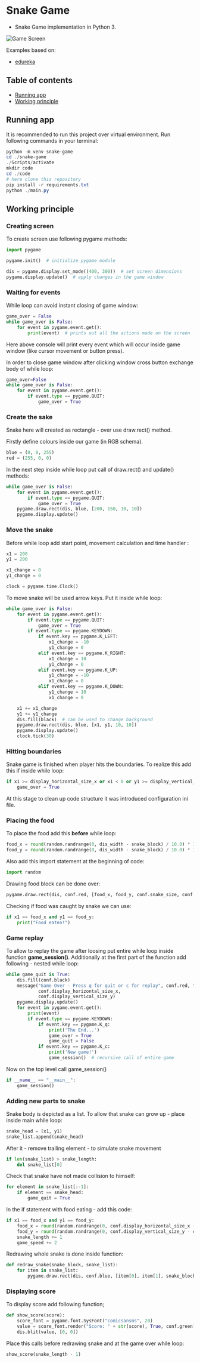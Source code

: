 #  Snake Game

- Snake Game implementation in Python 3.

![Game Screen](docs/snake_screen.png?raw=true)

Examples based on:
- [edureka](https://www.edureka.co/blog/snake-game-with-pygame/)

## Table of contents
* [Running app](#running-app)
* [Working principle](#working-principle)

## Running app

It is recommended to run this project over virtual environment. Run following commands in your terminal:
```powershell
python -m venv snake-game
cd ./snake-game
./Scripts/activate
mkdir code
cd ./code
# here clone this repository
pip install -r requirements.txt
python ./main.py
```

## Working principle

### Creating screen

To create screen use following pygame methods:
```python
import pygame

pygame.init()  # initialize pygame module

dis = pygame.display.set_mode((400, 300))  # set screen dimensions
pygame.display.update()  # apply changes in the game window
```

### Waiting for events

While loop can avoid instant closing of game window:
```python
game_over = False
while game_over is False:
    for event in pygame.event.get():
        print(event)  # prints out all the actions made on the screen
```
Here above console will print every event which will occur inside game window (like cursor movement or button press).

In order to close game window after clicking window cross button exchange body of while loop:
```python
game_over=False
while game_over is False:
    for event in pygame.event.get():
        if event.type == pygame.QUIT:
            game_over = True
```

### Create the sake

Snake here will created as rectangle - over use draw.rect() method.

Firstly define colours inside our game (in RGB schema).
```python
blue = (0, 0, 255)
red = (255, 0, 0)
```
In the next step inside while loop put call of draw.rect() and update() methods:
```python
while game_over is False:
    for event in pygame.event.get():
        if event.type == pygame.QUIT:
            game_over = True
    pygame.draw.rect(dis, blue, [200, 150, 10, 10])
    pygame.display.update()
```

### Move the snake

Before while loop add start point, movement calculation and time handler :
```python
x1 = 200
y1 = 200

x1_change = 0
y1_change = 0

clock = pygame.time.Clock()
```

To move snake will be used arrow keys. Put it inside while loop:
```python
while game_over is False:
    for event in pygame.event.get():
        if event.type == pygame.QUIT:
            game_over = True
        if event.type == pygame.KEYDOWN:
            if event.key == pygame.K_LEFT:
                x1_change = -10
                y1_change = 0
            elif event.key == pygame.K_RIGHT:
                x1_change = 10
                y1_change = 0
            elif event.key == pygame.K_UP:
                y1_change = -10
                x1_change = 0
            elif event.key == pygame.K_DOWN:
                y1_change = 10
                x1_change = 0

    x1 += x1_change
    y1 += y1_change
    dis.fill(black)  # can be used to change background
    pygame.draw.rect(dis, blue, [x1, y1, 10, 10])
    pygame.display.update()
    clock.tick(30)
```

### Hitting boundaries

Snake game is finished when player hits the boundaries. To realize this add this if inside while loop:
```python
if x1 >= display_horizontal_size_x or x1 < 0 or y1 >= display_vertical_size_y or y1 < 0:
    game_over = True
```
At this stage to clean up code structure it was introduced configuration ini file.

### Placing the food

To place the food add this **before** while loop:
```python
food_x = round(random.randrange(0, dis_width - snake_block) / 10.0) * 10.0
food_y = round(random.randrange(0, dis_width - snake_block) / 10.0) * 10.0
```
Also add this import statement at the beginning of code:
```python
import random
```
Drawing food block can be done over:
```python
pygame.draw.rect(dis, conf.red, [food_x, food_y, conf.snake_size, conf.snake_size])
```
Checking if food was caught by snake we can use:
```python
if x1 == food_x and y1 == food_y:
    print("Food eaten!")
```

### Game replay

To allow to replay the game after loosing put entire while loop inside function **game_session()**.
Additionally at the first part of the function add following - nested while loop:
```python
while game_quit is True:
    dis.fill(conf.black)
    message("Game Over - Press q for quit or c for replay", conf.red, font_style,
            conf.display_horizontal_size_x,
            conf.display_vertical_size_y)
    pygame.display.update()
    for event in pygame.event.get():
        print(event)
        if event.type == pygame.KEYDOWN:
            if event.key == pygame.K_q:
                print('The End...')
                game_over = True
                game_quit = False
            if event.key == pygame.K_c:
                print('New game!')
                game_session()  # recursive call of entire game
```

Now on the top level call game_session()
```python
if __name__ == "__main__":
    game_session()
```

### Adding new parts to snake

Snake body is depicted as a list. To allow that snake can grow up - place inside main while loop:
```python
snake_head = (x1, y1)
snake_list.append(snake_head)
```
After it - remove trailing element - to simulate snake movement
```python
if len(snake_list) > snake_length:
    del snake_list[0]
```
Check that snake have not made collision to himself:
```python
for element in snake_list[:-1]:
    if element == snake_head:
        game_quit = True
```
In the if statement with food eating - add this code:
```python
if x1 == food_x and y1 == food_y:
    food_x = round(random.randrange(0, conf.display_horizontal_size_x - conf.snake_size) / 10.0) * 10.0
    food_y = round(random.randrange(0, conf.display_vertical_size_y - conf.snake_size) / 10.0) * 10.0
    snake_length += 1
    game_speed += 2
```
Redrawing whole snake is done inside function:
```python
def redraw_snake(snake_block, snake_list):
    for item in snake_list:
        pygame.draw.rect(dis, conf.blue, [item[0], item[1], snake_block, snake_block])
```

### Displaying score

To display score add following function;
```python
def show_score(score):
    score_font = pygame.font.SysFont("comicsansms", 20)
    value = score_font.render("Score: " + str(score), True, conf.green)
    dis.blit(value, [0, 0])
```
Place this calls before redrawing snake and at the game over while loop:
```python
show_score(snake_length - 1)
```
